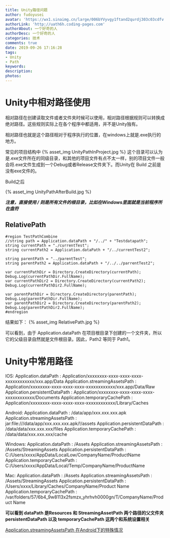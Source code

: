 ```yaml
---
title: Unity路径问题
author: fudoyusei
avatar: 'https://wx1.sinaimg.cn/large/006bYVyvgy1ftand2qurdj303c03cdfv.jpg'
authorLink: 'http://uath6h.coding-pages.com'
authorAbout: 一个好奇的人
authorDesc: 一个好奇的人
categories: 技术
comments: true
date: 2019-09-26 17:16:28
tags:
- Unity
- Path
keywords:
description:
photos:
---
```


# Unity中相对路径使用
相对路径在创建读取文件或者文件夹时候可以使用，相对路径根据规则可以转换成绝对路径。这些规则实际上在各个程序中都适用，并不是Unity独有。

相对路径也就是这个路径相对于程序执行的位置，在windows上就是.exe执行的地方。

常见的项目结构中
{% asset_img UnityPathInProject.jpg %}
这个目录可以认为是.exe文件所在的同级目录，和其他的项目文件有点不太一样，别的项目文件一般会将.exe文件生成到一个Debug或者Release文件夹下。而Unity在 Build 之前是没有exe文件的。

Build之后

{% asset_img UnityPathAfterBuild.jpg %}

***注意，直接使用 / 则是所有文件的根目录，比如在Windows里面就是当前程序所在盘符***

## RelativePath
``` CSharp
#region TestPathCombine
//string path = Application.dataPath + "/../" + "Testdatapath";
string currentPath = "./currentTest";
string currentPath2 = Application.dataPath + "/../currentTest2";

string parentPath = "../parentTest";
string parentPath2 = Application.dataPath + "/../../parrentTest2";

var currentPathDir = Directory.CreateDirectory(currentPath);
Debug.Log(currentPathDir.FullName);
var currentPathDir2 = Directory.CreateDirectory(currentPath2);
Debug.Log(currentPathDir2.FullName);

var parentPathDir = Directory.CreateDirectory(parentPath);
Debug.Log(parentPathDir.FullName);
var parentPathDir2 = Directory.CreateDirectory(parentPath2);
Debug.Log(parentPathDir2.FullName);
#endregion
```
结果如下：
{% asset_img RelativePath.jpg %}

可以看到，由于 Application.dataPath 在项目根目录下创建的一个文件夹，所以它的父级目录自然就是文件根目录。因此，Path2 等同于 Path1。

# Unity中常用路径
IOS:
Application.dataPath :                      Application/xxxxxxxx-xxxx-xxxx-xxxx-xxxxxxxxxxxx/xxx.app/Data
Application.streamingAssetsPath :   Application/xxxxxxxx-xxxx-xxxx-xxxx-xxxxxxxxxxxx/xxx.app/Data/Raw
Application.persistentDataPath :      Application/xxxxxxxx-xxxx-xxxx-xxxx-xxxxxxxxxxxx/Documents
Application.temporaryCachePath :   Application/xxxxxxxx-xxxx-xxxx-xxxx-xxxxxxxxxxxx/Library/Caches


Android:
Application.dataPath :                         /data/app/xxx.xxx.xxx.apk
Application.streamingAssetsPath :      jar:file:///data/app/xxx.xxx.xxx.apk/!/assets
Application.persistentDataPath :         /data/data/xxx.xxx.xxx/files
Application.temporaryCachePath :      /data/data/xxx.xxx.xxx/cache

 

Windows:
Application.dataPath :                         /Assets
Application.streamingAssetsPath :      /Assets/StreamingAssets
Application.persistentDataPath :         C:/Users/xxxx/AppData/LocalLow/CompanyName/ProductName
Application.temporaryCachePath :      C:/Users/xxxx/AppData/Local/Temp/CompanyName/ProductName

 

Mac:
Application.dataPath :                         /Assets
Application.streamingAssetsPath :      /Assets/StreamingAssets
Application.persistentDataPath :         /Users/xxxx/Library/Caches/CompanyName/Product Name
Application.temporaryCachePath :     /var/folders/57/6b4_9w8113x2fsmzx_yhrhvh0000gn/T/CompanyName/Product Name

**可以看到 dataPath 是Resources 和 StreamingAssetPath 两个路径的父文件夹
persistentDataPath 以及 temporaryCachePath 这两个和系统设置相关**

[Application.streamingAssetsPath 在Android下的特殊情况](https://www.xuanyusong.com/archives/4033)
